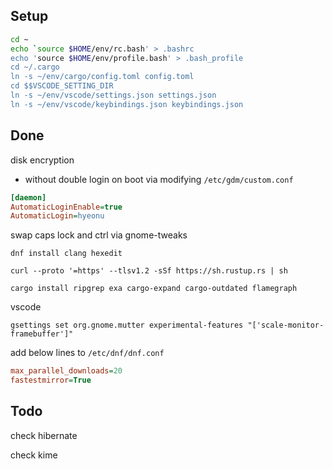 ## Setup

```bash
cd ~
echo `source $HOME/env/rc.bash' > .bashrc
echo 'source $HOME/env/profile.bash' > .bash_profile
cd ~/.cargo
ln -s ~/env/cargo/config.toml config.toml
cd $$VSCODE_SETTING_DIR
ln -s ~/env/vscode/settings.json settings.json
ln -s ~/env/vscode/keybindings.json keybindings.json
```

## Done

disk encryption

- without double login on boot via modifying `/etc/gdm/custom.conf`

```ini
[daemon]
AutomaticLoginEnable=true
AutomaticLogin=hyeonu
```

swap caps lock and ctrl via gnome-tweaks

`dnf install clang hexedit`

`curl --proto '=https' --tlsv1.2 -sSf https://sh.rustup.rs | sh`

`cargo install ripgrep exa cargo-expand cargo-outdated flamegraph`

vscode

`gsettings set org.gnome.mutter experimental-features "['scale-monitor-framebuffer']"`

add below lines to `/etc/dnf/dnf.conf`

```ini
max_parallel_downloads=20
fastestmirror=True
```

## Todo

check hibernate

check kime

